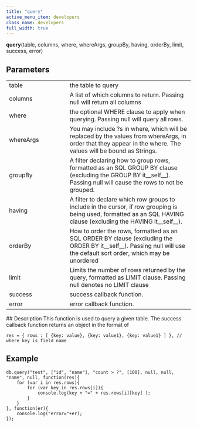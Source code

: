 ```yaml
---
title: "query"
active_menu_item: developers
class_name: developers
full_width: true
---
```



**query**(table, columns, where, whereArgs, groupBy, having, orderBy, limit, success, error)
   

## Parameters

<table>
<tr>
<td width="193">
table

</td>
<td width="17">

</td>
<td width="670">
the table to query

</td>
</tr>
<tr>
<td width="193">
columns

</td>
<td width="17">

</td>
<td width="670">
A list of which columns to return. Passing null will return all columns

</td>
</tr>
<tr>
<td width="193">
where

</td>
<td width="17">

</td>
<td width="670">
the optional WHERE clause to apply when querying. Passing null will query all rows.

</td>
</tr>
<tr>
<td width="193">
whereArgs

</td>
<td width="17">

</td>
<td width="670">
You may include ?s in where, which will be replaced by the values from whereArgs, in order that they appear in the where. The values will be bound as Strings.

</td>
</tr>
<tr>
<td width="193">
groupBy

</td>
<td width="17">

</td>
<td width="670">
A filter declaring how to group rows, formatted as an SQL GROUP BY clause (excluding the GROUP BY it__self__). Passing null will cause the rows to not be grouped.

</td>
</tr>
<tr>
<td width="193">
having

</td>
<td width="17">

</td>
<td width="670">
A filter to declare which row groups to include in the cursor, if row grouping is being used, formatted as an SQL HAVING clause (excluding the HAVING it__self__).

</td>
</tr>
<tr>
<td width="193">
orderBy

</td>
<td width="17">

</td>
<td width="670">
How to order the rows, formatted as an SQL ORDER BY clause (excluding the ORDER BY it__self__). Passing null will use the default sort order, which may be unordered

</td>
</tr>
<tr>
<td width="193">
limit

</td>
<td width="17">

</td>
<td width="670">
Limits the number of rows returned by the query, formatted as LIMIT clause. Passing null denotes no LIMIT clause

</td>
</tr>
<tr>
<td width="193">
success

</td>
<td width="17">

</td>
<td width="670">
success callback function.

</td>
</tr>
<tr>
<td width="193">
error

</td>
<td width="17">

</td>
<td width="670">
error callback function.

</td>
</tr>
</table>
## Description
This function is used to query a given table. The success callback function returns an object in the format of
     
    res = { rows : [ {key: value}, {key: value1}, {key: value1} ] }, // where key is field name
 ## Example    
    db.query("test", ["id", "name"], "count > ?", [100], null, null, "name", null, function(res){ 
        for (var i in res.rows){ 
            for (var key in res.rows[i]){ 
                console.log(key + "=" + res.rows[i][key] ); 
            } 
        } 
    }, function(er){
        console.log("error="+er);
    });
   





